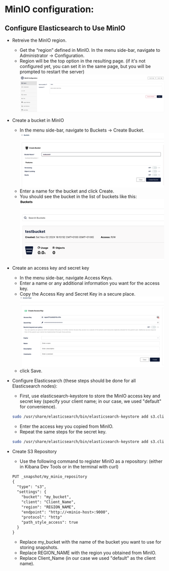 # MinIO configuration:
## Configure Elasticsearch to Use MinIO
- Retreive the MinIO region.
	* Get the “region” defined in MinIO. In the menu side-bar, navigate to Administrator -> Configuration. 
    * Region will be the top option in the resulting page. (if it's not configured yet, you can set it in the same page, but you will be prompted to restart the server)
    ![minio region](./images/region.png)
- Create a bucket in MinIO
    * In the menu side-bar, navigate to Buckets -> Create Bucket.
    ![minio bucket](./images/bucket.png)
    * Enter a name for the bucket and click Create.
    * You should see the bucket in the list of buckets like this:
    ![minio bucket list](./images/bucket_status.png)
- Create an access key and secret key
    * In the menu side-bar, navigate Access Keys.
    * Enter a name or any additional information you want for the access key.
    * Copy the Access Key and Secret Key in a secure place.
    ![minio access key](./images/access_key.png)
    * click Save.
- Configure Elasticsearch (these steps should be done for all Elasticsearch nodes):
    * First, use elasticsearch-keystore to store the MinIO access key and secret key (specify your client name; in our case, we used "default" for convenience).
    ```bash
    sudo /usr/share/elasticsearch/bin/elasticsearch-keystore add s3.client.<Client_Name>.access_key
    ```
    * Enter the access key you copied from MinIO.
    * Repeat the same steps for the secret key.
    ```bash
    sudo /usr/share/elasticsearch/bin/elasticsearch-keystore add s3.client.<Client_Name>.secret_key
    ```



- Create S3 Repository
    * Use the following command to register MinIO as a repository: (either in Kibana Dev Tools or in the terminal with curl)
    ```shell
    PUT _snapshot/my_minio_repository
    {
      "type": "s3",
      "settings": {
        "bucket": "my_bucket",
        "client": "Client_Name",
        "region": "REGION_NAME",
        "endpoint": "http://<minio-host>:9000",
        "protocol": "http"
        "path_style_access": true
      }
    }
    ```
    * Replace my_bucket with the name of the bucket you want to use for storing snapshots.
    * Replace REGION_NAME with the region you obtained from MinIO.
    * Replace Client_Name (in our case we used "default" as the client name).
